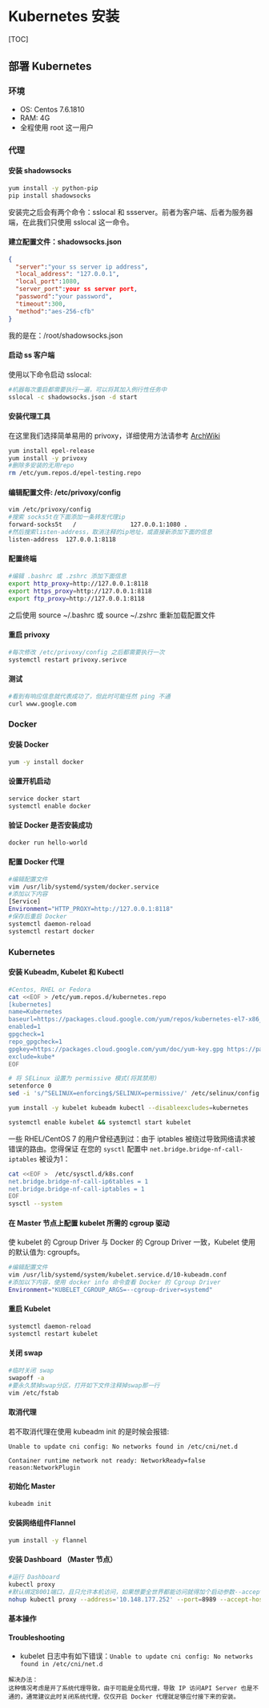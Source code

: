 # Kubernetes 安装

[TOC]

## 部署 Kubernetes

### 环境

* OS: Centos  7.6.1810
* RAM: 4G
* 全程使用 root 这一用户 

### 代理

#### 安装 shadowsocks

```bash
yum install -y python-pip
pip install shadowsocks
```

安装完之后会有两个命令：sslocal 和 ssserver。前者为客户端、后者为服务器端，在此我们只使用 sslocal 这一命令。

#### 建立配置文件：shadowsocks.json

```json
{
  "server":"your ss server ip address",
  "local_address": "127.0.0.1",
  "local_port":1080,
  "server_port":your ss server port,
  "password":"your password",
  "timeout":300,
  "method":"aes-256-cfb"
}
```

我的是在：/root/shadowsocks.json

#### 启动 ss 客户端

使用以下命令启动 sslocal:

```bash
#机器每次重启都需要执行一遍，可以将其加入例行性任务中
sslocal -c shadowsocks.json -d start  
```

#### 安装代理工具

在这里我们选择简单易用的 privoxy，详细使用方法请参考 [ArchWiki]()

```bash
yum install epel-release  
yum install -y privoxy  
#删除多安装的无用repo  
rm /etc/yum.repos.d/epel-testing.repo   
```

#### 编辑配置文件: /etc/privoxy/config

```bash
vim /etc/privoxy/config 
#搜索 socks5t在下面添加一条转发代理ip 
forward-socks5t   /               127.0.0.1:1080 .
#然后搜索listen-address，取消注释的ip地址，或直接新添加下面的信息
listen-address  127.0.0.1:8118  
```

#### 配置终端

```bash
#编辑 .bashrc 或 .zshrc 添加下面信息
export http_proxy=http://127.0.0.1:8118  
export https_proxy=http://127.0.0.1:8118  
export ftp_proxy=http://127.0.0.1:8118  
```

之后使用 source ~/.bashrc 或 source ~/.zshrc 重新加载配置文件

#### 重启 privoxy

```bash
#每次修改 /etc/privoxy/config 之后都需要执行一次
systemctl restart privoxy.serivce  
```

#### 测试

```bash
#看到有响应信息就代表成功了，但此时可能任然 ping 不通
curl www.google.com
```

### Docker 
#### 安装 Docker

```bash
yum -y install docker
```

#### 设置开机启动

```bash
service docker start
systemctl enable docker
```

#### 验证 Docker 是否安装成功

```bash
docker run hello-world
```

#### 配置 Docker 代理

```bash
#编辑配置文件
vim /usr/lib/systemd/system/docker.service
#添加以下内容
[Service]
Environment="HTTP_PROXY=http://127.0.0.1:8118"
#保存后重启 Docker
systemctl daemon-reload
systemctl restart docker
```

### Kubernetes

#### 安装 Kubeadm, Kubelet 和 Kubectl

```bash
#Centos, RHEL or Fedora
cat <<EOF > /etc/yum.repos.d/kubernetes.repo
[kubernetes]
name=Kubernetes
baseurl=https://packages.cloud.google.com/yum/repos/kubernetes-el7-x86_64
enabled=1
gpgcheck=1
repo_gpgcheck=1
gpgkey=https://packages.cloud.google.com/yum/doc/yum-key.gpg https://packages.cloud.google.com/yum/doc/rpm-package-key.gpg
exclude=kube*
EOF

# 将 SELinux 设置为 permissive 模式(将其禁用)
setenforce 0
sed -i 's/^SELINUX=enforcing$/SELINUX=permissive/' /etc/selinux/config

yum install -y kubelet kubeadm kubectl --disableexcludes=kubernetes

systemctl enable kubelet && systemctl start kubelet
```

一些 RHEL/CentOS 7 的用户曾经遇到过：由于 iptables 被绕过导致网络请求被错误的路由。您得保证 在您的 `sysctl` 配置中 `net.bridge.bridge-nf-call-iptables` 被设为1：

```bash
cat <<EOF >  /etc/sysctl.d/k8s.conf
net.bridge.bridge-nf-call-ip6tables = 1
net.bridge.bridge-nf-call-iptables = 1
EOF
sysctl --system
```

#### 在 Master 节点上配置 kubelet 所需的 cgroup 驱动

使 kubelet 的 Cgroup Driver 与 Docker 的 Cgroup Driver 一致，Kubelet 使用的默认值为: cgroupfs。

```bash
#编辑配置文件
vim /usr/lib/systemd/system/kubelet.service.d/10-kubeadm.conf
#添加以下内容，使用 docker info 命令查看 Docker 的 Cgroup Driver
Environment="KUBELET_CGROUP_ARGS=--cgroup-driver=systemd"
```

#### 重启 Kubelet

```bash
systemctl daemon-reload
systemctl restart kubelet
```

#### 关闭 swap

```bash
#临时关闭 swap
swapoff -a
#要永久禁掉swap分区，打开如下文件注释掉swap那一行
vim /etc/fstab
```

#### 取消代理

若不取消代理在使用 kubeadm init 的是时候会报错: 

```text
Unable to update cni config: No networks found in /etc/cni/net.d

Container runtime network not ready: NetworkReady=false reason:NetworkPlugin
```

#### 初始化 Master

```bash
kubeadm init
```

#### 安装网络组件Flannel

```bash
yum install -y flannel
```

#### 安装 Dashboard （Master 节点）

```bash
#运行 Dashboard	
kubectl proxy
#默认绑定8001端口，且只允许本机访问，如果想要全世界都能访问就得加个启动参数--accept-hosts='^*$' &
nohup kubectl proxy --address='10.148.177.252' --port=8989 --accept-hosts='^*$' &
```

#### 基本操作



#### Troubleshooting

*  kubelet 日志中有如下错误：`Unable to update cni config: No networks found in /etc/cni/net.d`

  ```text
  解决办法：
  这种情况考虑是开了系统代理导致，由于可能是全局代理，导致 IP 访问API Server 也是不通的，通常建议此时关闭系统代理，仅仅开启 Docker 代理就足够应付接下来的安装。
  ```

  



